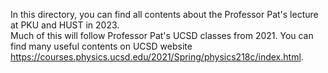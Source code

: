 In this directory, you can find all contents about the Professor Pat's lecture at PKU and HUST in 2023.   
Much of this will follow Professor Pat's UCSD classes from 2021. You can find many useful contents 
on UCSD website https://courses.physics.ucsd.edu/2021/Spring/physics218c/index.html.
